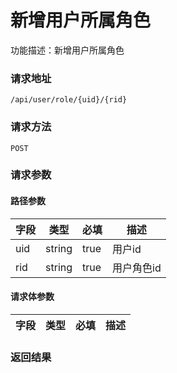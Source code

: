 # 新增用户所属角色
功能描述：新增用户所属角色

### 请求地址
```
/api/user/role/{uid}/{rid}
```

### 请求方法
`POST`
### 请求参数
#### 路径参数

| 字段 | 类型 | 必填 | 描述 |
| -------- | -------- | -------- | -------- |
| uid     | string   | true       | 用户id |
| rid     | string   | true       | 用户角色id |



#### 请求体参数
| 字段 | 类型 | 必填 | 描述 |
| -------- | -------- | -------- | -------- |

### 返回结果

